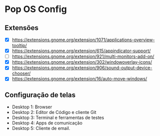 # Pop OS Config

## Extensões 
 - [x] https://extensions.gnome.org/extension/1071/applications-overview-tooltip/
 - [x] https://extensions.gnome.org/extension/615/appindicator-support/
 - [ ] https://extensions.gnome.org/extension/921/multi-monitors-add-on/
 - [x] https://extensions.gnome.org/extension/302/windowoverlay-icons/
 - [x] https://extensions.gnome.org/extension/906/sound-output-device-chooser/
 - [x] https://extensions.gnome.org/extension/16/auto-move-windows/

## Configuração de telas

 * Desktop 1: Browser
 * Desktop 2: Editor de Código e cliente Git
 * Desktop 3: Terminal e ferramentas de testes
 * Desktop 4: Apps de comunicação
 * Desktop 5: Cliente de email.
